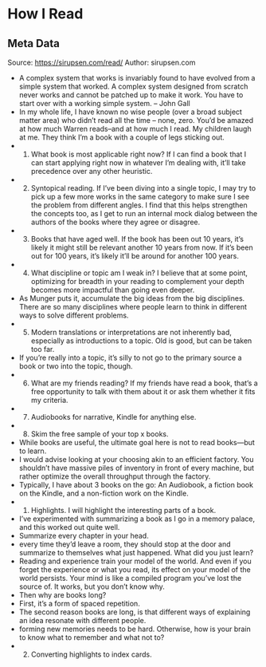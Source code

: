 # How I Read

## Meta Data

Source:  https://sirupsen.com/read/ 
Author: sirupsen.com

- A complex system that works is invariably found to have evolved from a simple system that worked. A complex system designed from scratch never works and cannot be patched up to make it work. You have to start over with a working simple system. – John Gall
- In my whole life, I have known no wise people (over a broad subject matter area) who didn’t read all the time – none, zero. You’d be amazed at how much Warren reads–and at how much I read. My children laugh at me. They think I’m a book with a couple of legs sticking out. 
- 1. What book is most applicable right now? If I can find a book that I can start applying right now in whatever I’m dealing with, it’ll take precedence over any other heuristic.
- 2. Syntopical reading. If I’ve been diving into a single topic, I may try to pick up a few more works in the same category to make sure I see the problem from different angles. I find that this helps strengthen the concepts too, as I get to run an internal mock dialog between the authors of the books where they agree or disagree.
- 3. Books that have aged well. If the book has been out 10 years, it’s likely it might still be relevant another 10 years from now. If it’s been out for 100 years, it’s likely it’ll be around for another 100 years.
- 4. What discipline or topic am I weak in? I believe that at some point, optimizing for breadth in your reading to complement your depth becomes more impactful than going even deeper.
- As Munger puts it, accumulate the big ideas from the big disciplines. There are so many disciplines where people learn to think in different ways to solve different problems.
- 5. Modern translations or interpretations are not inherently bad, especially as introductions to a topic. Old is good, but can be taken too far.
- If you’re really into a topic, it’s silly to not go to the primary source a book or two into the topic, though.
- 6. What are my friends reading? If my friends have read a book, that’s a free opportunity to talk with them about it or ask them whether it fits my criteria.
- 7. Audiobooks for narrative, Kindle for anything else.
- 8. Skim the free sample of your top x books.
- While books are useful, the ultimate goal here is not to read books—but to learn.
- I would advise looking at your choosing akin to an efficient factory. You shouldn’t have massive piles of inventory in front of every machine, but rather optimize the overall throughput through the factory.
- Typically, I have about 3 books on the go: An Audiobook, a fiction book on the Kindle, and a non-fiction work on the Kindle.
- 1. Highlights. I will highlight the interesting parts of a book.
- I’ve experimented with summarizing a book as I go in a memory palace, and this worked out quite well.
- Summarize every chapter in your head.
- every time they’d leave a room, they should stop at the door and summarize to themselves what just happened. What did you just learn?
- Reading and experience train your model of the world. And even if you forget the experience or what you read, its effect on your model of the world persists. Your mind is like a compiled program you’ve lost the source of. It works, but you don’t know why.
- Then why are books long?
- First, it’s a form of spaced repetition.
- The second reason books are long, is that different ways of explaining an idea resonate with different people.
- forming new memories needs to be hard. Otherwise, how is your brain to know what to remember and what not to?
- 2. Converting highlights to index cards.
